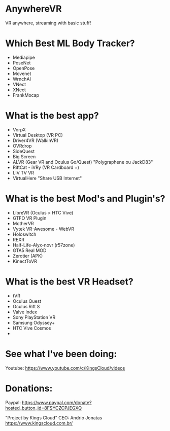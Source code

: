 # AnywhereVR
VR anywhere, streaming with basic stuff!

# Which Best ML Body Tracker?
- Mediapipe
- PoseNet
- OpenPose
- Movenet
- WrnchAI
- VNect
- XNect
- FrankMocap

# What is the best app?
- VorpX
- Virtual Desktop (VR PC)
- Driver4VR (WalkinVR)
- OVRdrop
- SideQuest
- Big Screen
- ALVR (Gear VR and Oculus Go/Quest) "Polygraphene ou JackD83"
- RiftCat - iVRy (VR Cardboard +)
- LIV TV VR
- VirtualHere "Share USB Internet"

# What is the best Mod's and Plugin's?
- LibreVR (Oculus > HTC Vive)
- GTFO VR Plugin
- MotherVR
- Vytek VR-Awesome - WebVR
- Holoswitch
- REXR
- Half-Life-Alyx-novr (r57zone)
- GTA5 Real MOD
- Zerotier (APK)
- KinectToVR

# What is the best VR Headset?
- tVR
- Oculus Quest
- Oculus Rift S
- Valve Index
- Sony PlayStation VR
- Samsung Odyssey+
- HTC Vive Cosmos
- 
# See what I've been doing:
Youtube: https://www.youtube.com/c/KingsCloud/videos

# Donations:
Paypal: https://www.paypal.com/donate?hosted_button_id=8FSYCZCPJEGXQ

"Project by Kings Cloud"
CEO: Andrio Jonatas
https://www.kingscloud.com.br/
